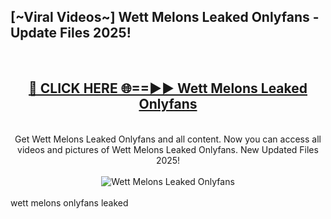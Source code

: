 <h2>[~Viral Videos~] Wett Melons Leaked Onlyfans - Update Files 2025!</h2>
<br>
<div align="center">
<h2><a href="https://betterlinks.top/A2PfLJ" rel="nofollow">🔴 CLICK HERE 🌐==►► Wett Melons Leaked Onlyfans</a></h2>
<br>
Get Wett Melons Leaked Onlyfans and all content. Now you can access all videos and pictures of Wett Melons Leaked Onlyfans. New Updated Files 2025!
<br>
<br>
<a href="https://betterlinks.top/A2PfLJ" rel="nofollow" data-target="animated-image.originalLink"><img src="https://i.ibb.co.com/WyWwxjT/player-gif2.gif" alt="Wett Melons Leaked Onlyfans" style="max-width: 100%; display: inline-block;" data-target="animated-image.originalImage"></a>
</div>
<br>
wett melons onlyfans leaked